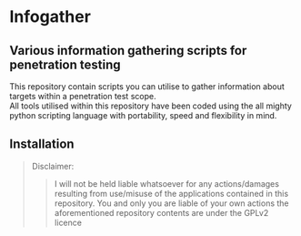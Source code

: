 Infogather
==========

Various information gathering scripts for penetration testing
-------------------------------------------------------------

This repository contain scripts you can utilise to gather information about targets within a penetration test scope.  
All tools utilised within this repository have been coded using the all mighty python scripting language with portability, speed and flexibility in mind.

Installation
-----------

>Disclaimer:
>>I will not be held liable whatsoever for any actions/damages resulting from use/misuse of the applications contained in this repository. 
You and only you are liable of your own actions the aforementioned repository contents are under the GPLv2 licence
